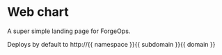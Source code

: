 # Web chart

A super simple landing page for ForgeOps.

Deploys by default to  http://{{ namespace }}{{ subdomain }}{{ domain }}